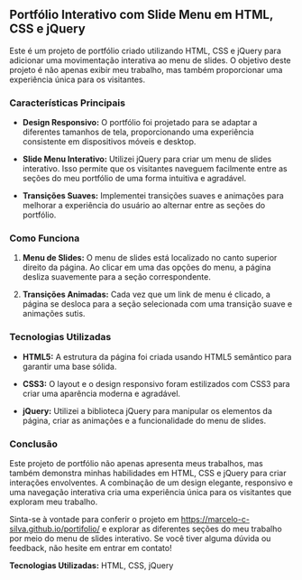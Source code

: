 ## Portfólio Interativo com Slide Menu em HTML, CSS e jQuery

Este é um projeto de portfólio criado utilizando HTML, CSS e jQuery para adicionar uma movimentação interativa ao menu de slides. O objetivo deste projeto é não apenas exibir meu trabalho, mas também proporcionar uma experiência única para os visitantes.

### Características Principais

- **Design Responsivo:** O portfólio foi projetado para se adaptar a diferentes tamanhos de tela, proporcionando uma experiência consistente em dispositivos móveis e desktop.
  
- **Slide Menu Interativo:** Utilizei jQuery para criar um menu de slides interativo. Isso permite que os visitantes naveguem facilmente entre as seções do meu portfólio de uma forma intuitiva e agradável.

- **Transições Suaves:** Implementei transições suaves e animações para melhorar a experiência do usuário ao alternar entre as seções do portfólio.

### Como Funciona

1. **Menu de Slides:** O menu de slides está localizado no canto superior direito da página. Ao clicar em uma das opções do menu, a página desliza suavemente para a seção correspondente.
   
2. **Transições Animadas:** Cada vez que um link de menu é clicado, a página se desloca para a seção selecionada com uma transição suave e animações sutis.

### Tecnologias Utilizadas

- **HTML5:** A estrutura da página foi criada usando HTML5 semântico para garantir uma base sólida.

- **CSS3:** O layout e o design responsivo foram estilizados com CSS3 para criar uma aparência moderna e agradável.

- **jQuery:** Utilizei a biblioteca jQuery para manipular os elementos da página, criar as animações e a funcionalidade do menu de slides.

### Conclusão

Este projeto de portfólio não apenas apresenta meus trabalhos, mas também demonstra minhas habilidades em HTML, CSS e jQuery para criar interações envolventes. A combinação de um design elegante, responsivo e uma navegação interativa cria uma experiência única para os visitantes que exploram meu trabalho.

Sinta-se à vontade para conferir o projeto em https://marcelo-c-silva.github.io/portifolio/ e explorar as diferentes seções do meu trabalho por meio do menu de slides interativo. Se você tiver alguma dúvida ou feedback, não hesite em entrar em contato!

**Tecnologias Utilizadas:** HTML, CSS, jQuery


